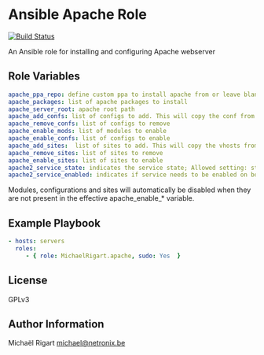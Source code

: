 Ansible Apache Role
===================
[![Build Status](https://travis-ci.org/michaelrigart/ansible-role-apache.svg)](https://travis-ci.org/michaelrigart/ansible-role-apache)

An Ansible role for installing and configuring Apache webserver

Role Variables
--------------

```yaml
apache_ppa_repo: define custom ppa to install apache from or leave blank
apache_packages: list of apache packages to install
apache_server_root: apache root path
apache_add_confs: list of configs to add. This will copy the conf from your files folder
apache_remove_confs: list of configs to remove
apache_enable_mods: list of modules to enable
apache_enable_confs: list of configs to enable
apache_add_sites:  list of sites to add. This will copy the vhosts from your files folder
apache_remove_sites: list of sites to remove
apache_enable_sites: list of sites to enable
apache2_service_state: indicates the service state; Allowed setting: started, stopped
apache2_service_enabled: indicates if service needs to be enabled on boot; Allowed settings: yes, no
```

Modules, configurations and sites will automatically be disabled when they are not present in the effective
apache_enable_* variable.

Example Playbook
-------------------------

```yaml
- hosts: servers
  roles:
     - { role: MichaelRigart.apache, sudo: Yes  }
```

License
-------

GPLv3

Author Information
------------------

Michaël Rigart <michael@netronix.be>
